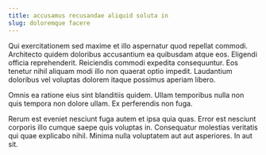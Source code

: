 ```yaml
---
title: accusamus recusandae aliquid soluta in
slug: doloremque facere
---
```


Qui exercitationem sed maxime et illo aspernatur quod repellat commodi. Architecto quidem doloribus accusantium ea quibusdam atque eos. Eligendi officia reprehenderit. Reiciendis commodi expedita consequuntur. Eos tenetur nihil aliquam modi illo non quaerat optio impedit. Laudantium doloribus vel voluptas dolorem itaque possimus aperiam libero.

Omnis ea ratione eius sint blanditiis quidem. Ullam temporibus nulla non quis tempora non dolore ullam. Ex perferendis non fuga.

Rerum est eveniet nesciunt fuga autem et ipsa quia quas. Error est nesciunt corporis illo cumque saepe quis voluptas in. Consequatur molestias veritatis qui quae explicabo nihil. Minima nulla voluptatem aut aut asperiores. In aut sit.
